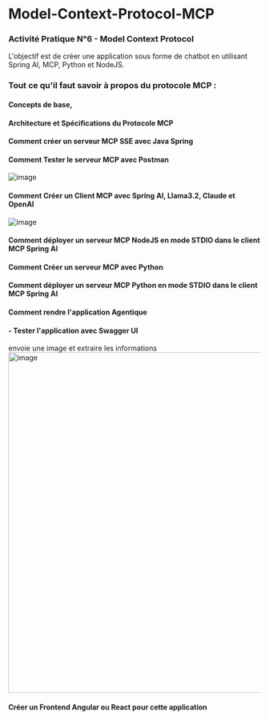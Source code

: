 # Model-Context-Protocol-MCP
### Activité Pratique N°6 - Model Context Protocol

L'objectif est de créer une application sous forme de chatbot en utilisant Spring AI, MCP, Python et NodeJS.

### Tout ce qu'il faut savoir à propos du protocole MCP :
  #### Concepts de base, 
  #### Architecture et Spécifications du Protocole MCP 
  #### Comment créer un serveur MCP SSE avec Java Spring
  
  #### Comment Tester le serveur MCP avec Postman
  ![image](https://github.com/user-attachments/assets/f4d2ad92-a1b7-4c6a-8b62-3b76e3ae86b5)

  #### Comment Créer un Client MCP avec Spring AI, Llama3.2, Claude et OpenAI
  ![image](https://github.com/user-attachments/assets/02003f3e-a989-4709-b8e9-f73cb6445889)

  #### Comment déployer un serveur MCP NodeJS en mode STDIO dans le client MCP Spring AI 
  #### Comment Créer un serveur MCP avec Python
  #### Comment déployer un serveur MCP Python en mode STDIO dans le client MCP Spring AI 
  #### Comment rendre l'application Agentique
#### - Tester l'application avec Swagger UI 
envoie une image et extraire les informations
<img width="1402" height="681" alt="image" src="https://github.com/user-attachments/assets/2f4ce70b-a982-4c99-a09c-c187620c76b6" />

#### Créer un Frontend Angular ou React pour cette application
